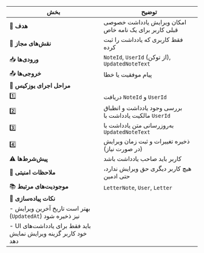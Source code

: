 | بخش                                                             | توضیح                                                  |
| --------------------------------------------------------------- | ------------------------------------------------------ |
| 🎯 **هدف**                                                      | امکان ویرایش یادداشت خصوصی قبلی کاربر برای یک نامه خاص |
| 👤 **نقش‌های مجاز**                                             | فقط کاربری که یادداشت را ثبت کرده                      |
| 📥 **ورودی‌ها**                                                 | `NoteId`, `UserId` (از توکن), `UpdatedNoteText`        |
| 📤 **خروجی‌ها**                                                 | پیام موفقیت یا خطا                                     |
| 🔄 **مراحل اجرای یوزکیس**                                       |                                                        |
| 1️⃣                                                             | دریافت `NoteId` و `UserId`                             |
| 2️⃣                                                             | بررسی وجود یادداشت و انطباق مالکیت یادداشت با `UserId` |
| 3️⃣                                                             | به‌روزرسانی متن یادداشت با `UpdatedNoteText`           |
| 4️⃣                                                             | ذخیره تغییرات و ثبت زمان ویرایش (در صورت نیاز)         |
| ⚠️ **پیش‌شرط‌ها**                                               | کاربر باید صاحب یادداشت باشد                           |
| 🔐 **ملاحظات امنیتی**                                           | هیچ کاربر دیگری حق ویرایش ندارد، حتی ادمین             |
| 📚 **موجودیت‌های مرتبط**                                        | `LetterNote`, `User`, `Letter`                         |
| 🧩 **نکات پیاده‌سازی**                                          |                                                        |
| - بهتر است تاریخ آخرین ویرایش (`UpdatedAt`) نیز ذخیره شود       |                                                        |
| - UI باید فقط برای یادداشت‌های خود کاربر گزینه ویرایش نمایش دهد |                                                        |